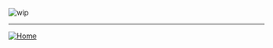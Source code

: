 ![wip](http://files.softicons.com/download/system-icons/nano-icon-set-by-freeman/png/128/Folder%20-%20Work%20in%20Progress.png)

***
[![Home][img_home]][href_home]

<!-- Definizione dei link -->
[img_home]: <http://files.softicons.com/download/toolbar-icons/soft-icons-by-lokas-software/png/48x48/0007-home.png>
[href_home]: </README.md>
[img_lesson]: <http://files.softicons.com/download/toolbar-icons/ravenna-3d-icons-by-double-j-design/png/48x48/Books.png>
[img_lesson1]: <https://groppedev.github.io/java-getting-started/src/main/java/it/groppedev/lesson1/>
[img_lesson2]: <https://groppedev.github.io/java-getting-started/src/main/java/it/groppedev/lesson2/>
[img_lesson3]: <https://groppedev.github.io/java-getting-started/src/main/java/it/groppedev/lesson3/>
